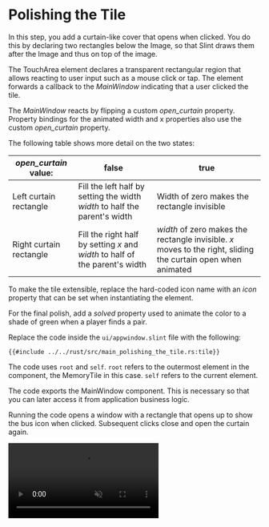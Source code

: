 <!-- Copyright © SixtyFPS GmbH <info@slint.dev> ; SPDX-License-Identifier: MIT -->

# Polishing the Tile

In this step, you add a curtain-like cover that opens when clicked. You do this by declaring two rectangles
below the <span class="hljs-built_in">Image</span>, so that Slint draws them after the Image and thus on top of the image.

The <span class="hljs-built_in">TouchArea</span> element declares a transparent rectangular region that allows
reacting to user input such as a mouse click or tap. The element forwards a callback to the <em>MainWindow</em> indicating that a user clicked the tile.

The <em>MainWindow</em> reacts by flipping a custom <em>open_curtain</em> property.
Property bindings for the animated width and x properties also use the custom <em>open_curtain</em> property.

The following table shows more detail on the two states:

| _open_curtain_ value:   | false                                                                        | true                                                                                                          |
| ----------------------- | ---------------------------------------------------------------------------- | ------------------------------------------------------------------------------------------------------------- |
| Left curtain rectangle  | Fill the left half by setting the width _width_ to half the parent's width   | Width of zero makes the rectangle invisible                                                                   |
| Right curtain rectangle | Fill the right half by setting _x_ and _width_ to half of the parent's width | _width_ of zero makes the rectangle invisible. _x_ moves to the right, sliding the curtain open when animated |

To make the tile extensible, replace the hard-coded icon name with an _icon_
property that can be set when instantiating the element.

For the final polish, add a
_solved_ property used to animate the color to a shade of green when a player finds a pair.

Replace the code inside the `ui/appwindow.slint` file with the following:

```slint
{{#include ../../rust/src/main_polishing_the_tile.rs:tile}}
```

The code uses `root` and `self`. `root` refers to the outermost
element in the component, the <span class="hljs-title">MemoryTile</span> in this case. `self` refers
to the current element.

The code exports the <span class="hljs-title">MainWindow</span> component. This is necessary so that you can later access it
from application business logic.

Running the code opens a window with a rectangle that opens up to show the bus icon when clicked. Subsequent clicks close and open the curtain again.

<video autoplay loop muted playsinline src="https://slint.dev/blog/memory-game-tutorial/polishing-the-tile.mp4"></video>
